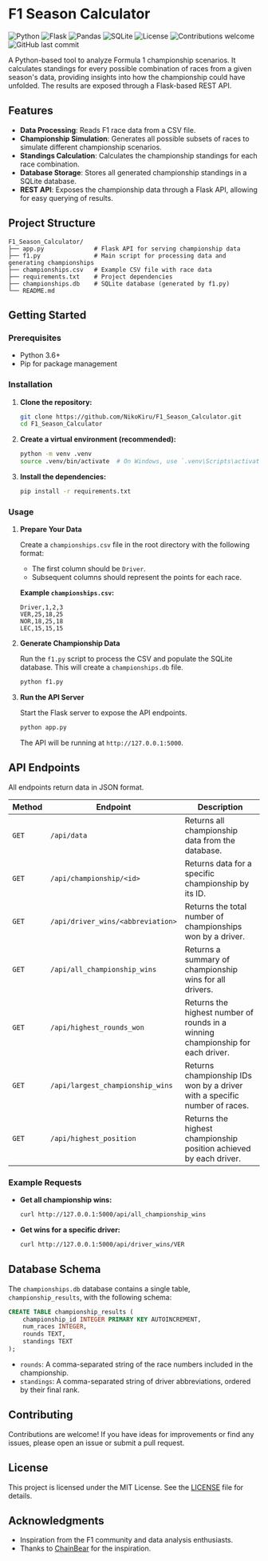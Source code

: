 # F1 Season Calculator

![Python](https://img.shields.io/badge/python-3.6+-blue.svg)
![Flask](https://img.shields.io/badge/flask-%23000.svg?style=for-the-badge&logo=flask&logoColor=white)
![Pandas](https://img.shields.io/badge/pandas-%23150458.svg?style=for-the-badge&logo=pandas&logoColor=white)
![SQLite](https://img.shields.io/badge/sqlite-%2307405e.svg?style=for-the-badge&logo=sqlite&logoColor=white)
![License](https://img.shields.io/badge/license-MIT-green.svg)
![Contributions welcome](https://img.shields.io/badge/contributions-welcome-brightgreen.svg)
![GitHub last commit](https://img.shields.io/github/last-commit/NikoKiru/F1_Season_Calculator)

A Python-based tool to analyze Formula 1 championship scenarios. It calculates standings for every possible combination of races from a given season's data, providing insights into how the championship could have unfolded. The results are exposed through a Flask-based REST API.

## Features

- **Data Processing**: Reads F1 race data from a CSV file.
- **Championship Simulation**: Generates all possible subsets of races to simulate different championship scenarios.
- **Standings Calculation**: Calculates the championship standings for each race combination.
- **Database Storage**: Stores all generated championship standings in a SQLite database.
- **REST API**: Exposes the championship data through a Flask API, allowing for easy querying of results.

## Project Structure

```
F1_Season_Calculator/
├── app.py              # Flask API for serving championship data
├── f1.py               # Main script for processing data and generating championships
├── championships.csv   # Example CSV file with race data
├── requirements.txt    # Project dependencies
├── championships.db    # SQLite database (generated by f1.py)
└── README.md
```

## Getting Started

### Prerequisites

- Python 3.6+
- Pip for package management

### Installation

1.  **Clone the repository:**
    ```bash
    git clone https://github.com/NikoKiru/F1_Season_Calculator.git
    cd F1_Season_Calculator
    ```

2.  **Create a virtual environment (recommended):**
    ```bash
    python -m venv .venv
    source .venv/bin/activate  # On Windows, use `.venv\Scripts\activate`
    ```

3.  **Install the dependencies:**
    ```bash
    pip install -r requirements.txt
    ```

### Usage

1.  **Prepare Your Data**

    Create a `championships.csv` file in the root directory with the following format:
    - The first column should be `Driver`.
    - Subsequent columns should represent the points for each race.

    **Example `championships.csv`:**
    ```csv
    Driver,1,2,3
    VER,25,18,25
    NOR,18,25,18
    LEC,15,15,15
    ```

2.  **Generate Championship Data**

    Run the `f1.py` script to process the CSV and populate the SQLite database. This will create a `championships.db` file.
    ```bash
    python f1.py
    ```

3.  **Run the API Server**

    Start the Flask server to expose the API endpoints.
    ```bash
    python app.py
    ```
    The API will be running at `http://127.0.0.1:5000`.

## API Endpoints

All endpoints return data in JSON format.

| Method | Endpoint                               | Description                                                 |
|--------|----------------------------------------|-------------------------------------------------------------|
| `GET`  | `/api/data`                            | Returns all championship data from the database.            |
| `GET`  | `/api/championship/<id>`               | Returns data for a specific championship by its ID.         |
| `GET`  | `/api/driver_wins/<abbreviation>`      | Returns the total number of championships won by a driver.  |
| `GET`  | `/api/all_championship_wins`           | Returns a summary of championship wins for all drivers.     |
| `GET`  | `/api/highest_rounds_won`              | Returns the highest number of rounds in a winning championship for each driver. |
| `GET`  | `/api/largest_championship_wins`       | Returns championship IDs won by a driver with a specific number of races. |
| `GET`  | `/api/highest_position`                | Returns the highest championship position achieved by each driver. |

### Example Requests

-   **Get all championship wins:**
    ```bash
    curl http://127.0.0.1:5000/api/all_championship_wins
    ```

-   **Get wins for a specific driver:**
    ```bash
    curl http://127.0.0.1:5000/api/driver_wins/VER
    ```

## Database Schema

The `championships.db` database contains a single table, `championship_results`, with the following schema:

```sql
CREATE TABLE championship_results (
    championship_id INTEGER PRIMARY KEY AUTOINCREMENT,
    num_races INTEGER,
    rounds TEXT,
    standings TEXT
);
```
-   `rounds`: A comma-separated string of the race numbers included in the championship.
-   `standings`: A comma-separated string of driver abbreviations, ordered by their final rank.

## Contributing

Contributions are welcome! If you have ideas for improvements or find any issues, please open an issue or submit a pull request.

## License

This project is licensed under the MIT License. See the [LICENSE](LICENSE) file for details.

## Acknowledgments

-   Inspiration from the F1 community and data analysis enthusiasts.
-   Thanks to [ChainBear](https://www.youtube.com/@ChainBear) for the inspiration.
